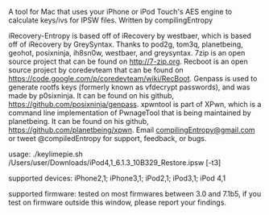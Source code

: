 A tool for Mac that uses your iPhone or iPod Touch's AES engine to calculate keys/ivs for IPSW files. 
Written by compilingEntropy 

iRecovery-Entropy is based off of iRecovery by westbaer, which is based off of iRecovery by GreySyntax. Thanks to pod2g, tom3q, planetbeing, geohot, posixninja, ih8sn0w, westbaer, and greysyntax. 
7zip is an open source project that can be found on http://7-zip.org. 
Recboot is an open source project by coredevteam that can be found on https://code.google.com/p/coredevteam/wiki/RecBoot. 
Genpass is used to generate rootfs keys (formerly known as vfdecrypt passwords), and was made by p0sixninja. It can be found on his github, https://github.com/posixninja/genpass. 
xpwntool is part of XPwn, which is a command line implementation of PwnageTool that is being maintained by planetbeing. It can be found on his github, https://github.com/planetbeing/xpwn. 
Email compilingEntropy@gmail.com or tweet @compiledEntropy for support, feedback, or bugs. 

usage: ./keylimepie.sh /Users/user/Downloads/iPod4,1_6.1.3_10B329_Restore.ipsw [-t3]

supported devices: iPhone2,1; iPhone3,1; iPod2,1; iPod3,1; iPod 4,1 

supported firmware: tested on most firmwares between 3.0 and 7.1b5, if you test on firmware outside this window, please report your findings. 

